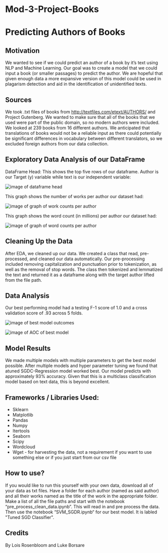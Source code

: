 # Mod-3-Project-Books

# Predicting Authors of Books

## Motivation
We wanted to see if we could predict an author of a book by it’s text using NLP and Machine Learning. Our goal was to create a model that we could input a book (or smaller passages) to predict the author.  We are hopeful that given enough data a more expansive version of this model could be used in plagarism detection and aid in the identification of unidentified texts.
## Sources
We took .txt files of books from http://textfiles.com/etext/AUTHORS/ and Project Gutenberg. We wanted to make sure that all of the books that we used were part of the public domain, so no modern authors were included. We looked at 239 books from 16 different authors. We anticipated that translations of books would not be a reliable input as there could potentially be significant differences in vocabulary between different translators, so we excluded foreign authors from our data collection.
## Exploratory Data Analysis of our DataFrame
DataFrame Head: This shows the top five rows of our dataframe. Author is our Target (y) variable while text is our independent variable: 

![image of dataframe head](/Screen%20Shot%202019-03-29%20at%2011.23.03%20AM.png)

This graph shows the number of works per author our dataset had:

![image of graph of work counts per author](/Screen%20Shot%202019-03-29%20at%201.11.14%20PM.png)

This graph shows the word count (in millions) per author our dataset had: 

![image of graph of word counts per author](/Screen%20Shot%202019-03-29%20at%201.10.31%20PM.png)

## Cleaning Up the Data
After EDA, we cleaned up our data. We created a class that read, pre-processed, and cleaned our data automatically. Our pre-processing included removing capitalization and punctuation prior to tokenization, as well as the removal of stop words. The class then tokenized and lemmatized the text and returned it as a dataframe along with the target author lifted from the file path.

## Data Analysis
Our best performing model had a testing F-1 score of 1.0 and a cross validation score of .93 across 5 folds.

![image of best model outcomes](/Screen%20Shot%202019-03-29%20at%201.12.01%20PM.png)

![image of AOC of best model](/Screen%20Shot%202019-03-29%20at%201.12.24%20PM.png)

## Model Results
We made multiple models with multiple parameters to get the best model possible. After multiple models and hyper parameter tuning we found that atuned SGDC-Regression model worked best. Our model predicts with approximately 93% accuracy. Given that this is a multiclass classification model based on text data, this is beyond excellent. 

## Frameworks / Libraries Used:
- Sklearn
- Matplotlib
- Pandas
- Numpy
- Itertools
- Seaborn
- Scipy 
- Wordcloud
- Wget - for harvesting the data, not a requirement if you want to use something else or if you just start from our csv file

## How to use?
If you would like to run this yourself with your own data, download all of your data as txt files. Have a folder for each author (named as said author) and all their works named as the title of the work in the appropriate folder. Make a list of all the file paths and start with the notebook “pre_process_clean_data.ipynb”. This will read in and pre process the data.
Then use the notebook “SVM_SGDR.ipynb“ for our best model. It is labled "Tuned SGD Classifier".

## Credits
By Lois Rosenbloom and Luke Borsare
